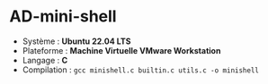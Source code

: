 # AD-mini-shell

- Système : **Ubuntu 22.04 LTS**
- Plateforme : **Machine Virtuelle VMware Workstation**
- Langage : **C**
- Compilation : `gcc minishell.c builtin.c utils.c -o minishell`

